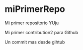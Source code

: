 # miPrimerRepo

Mi primer repositorio YUju

Mi primer contribution2 para Github

Un commit mas desde gihtub
